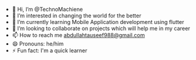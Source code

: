 - 👋 Hi, I’m @TechnoMachiene
- 👀 I’m interested in changing the world for the better
- 🌱 I’m currently learning Mobile Application development using flutter
- 💞️ I’m looking to collaborate on projects which will help me in my career
- 📫 How to reach me abdullahtauseef988@gmail.com
- 😄 Pronouns: he/him
- ⚡ Fun fact: I'm a quick learner

<!---
TechnoMachiene/TechnoMachiene is a ✨ special ✨ repository because its `README.md` (this file) appears on your GitHub profile.
You can click the Preview link to take a look at your changes.
--->
